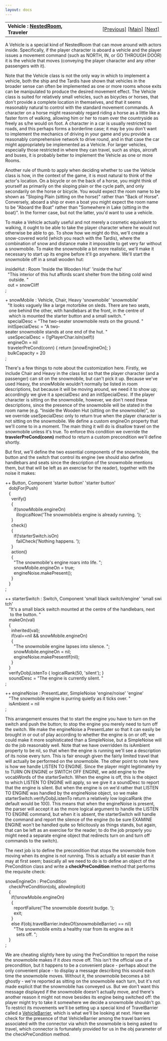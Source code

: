 ```yaml
---
layout: docs
---
```

<table width="100%" data-border="0" data-cellspacing="0"
data-cellpadding="3" data-bgcolor="#C0C0C0">
<colgroup>
<col style="width: 50%" />
<col style="width: 50%" />
</colgroup>
<tbody>
<tr>
<td style="text-align: left;"><strong>Vehicle : <a
href="nestedroom.html">NestedRoom</a>, Traveler<br />
</strong></td>
<td style="text-align: right;"><a href="booth.html">[Previous]</a> <a
href="generalintroduction.html">[Main]</a> <a
href="vehiclebarrier.html">[Next]</a></td>
</tr>
</tbody>
</table>

  
A Vehicle is a special kind of NestedRoom that can move around with
actors inside. Specifically, if the player character is aboard a vehicle
and the player issues a movement command (such as NORTH, IN, or GO
THROUGH DOOR) it is the vehicle that moves (conveying the player
character and any other passengers with it).  
  
Note that the Vehicle class is not the only way in which to implement a
vehicle, both the ship and the Tardis have shown that vehicles in the
broader sense can often be implemented as one or more rooms whose exits
can be manipulated to produce the desired movement effect. The Vehicle
class is suited for relatively small vehicles, such as bicycles or
horses, that don't provide a complete location in themselves, and that
it seems reasonably natural to control with the standard movement
commands. A character on a horse might reasonably regard riding a horse
as a little like a faster form of walking, allowing him or her to roam
over the countryside as freely as s/he would on foot. A character in a
car is usually restricted to roads, and this perhaps forms a borderline
case; it may be you don't want to implement the mechanics of driving in
your game and you provide a reasonably comprehensive network to drive
round, and in that case the car might appropriately be implemented as a
Vehicle. For larger vehicles, especially those restricted in where they
can travel, such as ships, aircraft and buses, it is probably better to
implement the Vehicle as one or more Rooms.  
  
Another rule of thumb to apply when deciding whether to use the Vehicle
class is how, in the context of the game, it is most natural to think of
the actor's location. On a bicycle or on the back of a horse, you might
think of yourself as primarily on the sloping plain or the cycle path,
and only secondarily on the horse or bicycle. You would expect the room
name to be shown as "Sloping Plain (sitting on the horse)" rather than
"Back of Horse". Conversely, aboard a ship or even a boat you might
expect the room name to be "Aboard the Boat" rather than "Somewhere in
Lake (sitting in the boat)". In the former case, but not the latter,
you'd want to use a vehicle.  
  
To make a Vehicle actually useful and not merely a cosmetic equivalent
to walking, it ought to be able to take the player character where he
would not otherwise be able to go. To show how we might do this, we'll
create a snow-covered world (which you reach with the Tardis), where the
combination of snow and distance make it impossible to get very far
without a snowmobile. To make the snowmobile a bit more realistic, we'll
make it necessary to start up its engine before it'll go anywhere. We'll
start the snowmobile off in a small wooden hut:  
  
insideHut : Room 'Inside the Wooden Hut' 'inside the hut'  
  "This interior of this hut affords scant shelter from the biting cold wind  
   outside. "  
  out = snowCliff  
;  
  
+ snowMobile : Vehicle, Chair, Heavy 'snowmobile' 'snowmobile'  
  "It looks vaguely like a large motorbike on sleds. There are two seats,  
   one behind the other, with handlebars at the front, in the centre of  
   which is mounted the starter button and a small switch. "  
  specialDesc = "The two-seater snowmobile rests on the ground. "  
  initSpecialDesc = "A two-seater snowmobile stands at one end of the hut. "  
  useSpecialDesc = (!gPlayerChar.isIn(self))  
  engineOn = nil  
  travelerPreCond(conn) { return \[snowEngineOn\]; }  
  bulkCapacity = 20    
;  
  
There's a few things to note about the customization here. Firstly, we
include Chair and Heavy in the class list so that the player character
(and a passenger) can sit on the snowmobile, but can't pick it up.
Because we've used Heavy, the snowMobile wouldn't normally be listed in
room descriptions, but because it will be moving around, we need it to
show up; accordingly we give it a specialDesc and an initSpecialDesc. If
the player character is sitting on the snowmobile, however, we don't
need these descriptions, since the presence of the snowmobile will be
stated in the room name (e.g. "Inside the Wooden Hut (sitting on the
snowmobile)", so we override useSpecialDesc only to return true when the
player character is not sitting on the snowmobile. We define a custom
engineOn property that we'll come to in a moment. The main thing it will
do is disallow travel on the snowmobile unless it's true. To enforce
this condition we override the **travelerPreCond(conn)** method to
return a custom precondition we'll define shortly.  
  
But first, we'll define the two essential components of the snowmobile,
the button and the switch that control its engine (we should also define
handlebars and seats since the description of the snowmobile mentions
them, but that will be left as an exercise for the reader), together
with the noise it makes:  
  
++ Button, Component 'starter button' 'starter button'    
   dobjFor(Push)  
   {  
     verify()  
     {  
       if(snowMobile.engineOn)  
         illogicalNow('The snowmobile\\s engine is already running. ');  
     }  
     check()  
     {  
       if(!starterSwitch.isOn)  
         failCheck('Nothing happens. ');  
     }  
     action()  
     {  
       "The snowmobile's engine roars into life. ";  
       snowMobile.engineOn = true;   
       engineNoise.makePresent();        
     }      
   }     
;  
  
++ starterSwitch : Switch, Component 'small black switch/engine' 'small switch'  
   "It's a small black switch mounted at the centre of the handlebars, next  
    to the button. "  
   makeOn(val)  
   {  
     inherited(val);  
     if(val==nil && snowMobile.engineOn)  
     {  
       "The snowmobile engine lapses into silence. ";  
       snowMobile.engineOn = nil;  
       engineNoise.makePresentIf(nil);  
     }  
   }  
   verifyDobjListenTo { logicalRank(50, 'silent'); }  
   soundDesc = "The engine is currently silent. "  
;  
  
++ engineNoise : PresentLater, SimpleNoise 'engine/noise' 'engine'  
   "The snowmobile engine is purring quietly as it ticks over. "  
   isAmbient = nil  
;  
  
This arrangement ensures that to start the engine you have to turn on
the switch and push the button; to stop the engine you merely need to
turn off the switch. We make the engineNoise a PresentLater so that it
can easily be brought in or out of play according to whether the engine
is on or off; we could make it more sophisticated than a SimpleNoise,
but a SimpleNoise will do the job reasonably well. Note that we have
overridden its isAmbient property to be nil, so that when the engine is
running we'll see a description of its noise every turn. This is fair
enough given the fairly limited travel that will actually be performed
on the snowmobile. The other point to note here is how we handle LISTEN
TO ENGINE. Since the player might legitimately try to TURN ON ENGINE or
SWITCH OFF ENGINE, we add engine to the vocabWords of the starterSwitch.
When the engine is off, this is the object to which LISTEN TO ENGINE
will apply, so we give it a soundDesc to report that the engine is
silent. But when the engine is on we'd rather that LISTEN TO ENGINE was
handled by the engineNoise object, so we make
starterSwitch.verifyDobjListenTo return a relatively low logicalRank
(the default would be 100). This means that when the engineNoise is
present, the parser will accept it as the more logical argument to
handle the LISTEN TO ENGINE command, but when it is absent, the
starterSwitch will handle the command and report the silence of the
engine (to be sure EXAMINE ENGINE won't be handled quite so felicitously
as things stands, but again, that can be left as an exercise for the
reader; to do the job properly you might need a separate engine object
that redirects turn on and turn off commands to the switch).  
  
The next job is to define the precondition that stops the snowmobile
from moving when its engine is not running. This is actually a bit
easier than it may at first seem; basically all we need to do is to
define an object of the PreCondition class and write a
**checkPreCondition** method that performs the requisite check:  
  
snowEngineOn : PreCondition  
   checkPreCondition(obj, allowImplicit)   
   {   
     if(!snowMobile.engineOn)  
     {   
       reportFailure('The snowmobile doesn\\t budge. ');  
       exit;  
     }   
     else if(obj.travelBarrier.indexOf(snowmobileBarrier) == nil)  
       "The snowmobile emits a healthy roar from its engine as it   
         sets off. ";  
   }  
;  
  
We are cheating slightly here by using the PreCondition to report the
noise the snowmobile makes if it *does* move off. This isn't the
official use of a precondition, but it happens to be a convenient
place - perhaps about the only convenient place - to display a message
describing this sound each time the snowmobile moves. Without it, the
snowmobile becomes a bit ghostly - we're reported as sitting on the
snowmobile each turn, but it's not made explicit that the snowmobile has
conveyed us. But we don't want this message displayed if the snowmobile
doesn't actually move, and there's another reason it might not move
besides its engine being switched off: the player might try to take it
somewhere we decide a snowmobile shouldn't go. To restrict its movements
we'll be setting up a special kind of TravelBarrier called a
[VehicleBarrier](vehiclebarrier.html), which is what we'll be looking at
next. Here we check for the presence of that VehicleBarrier among the
travel barriers associated with the connector via which the snowmobile
is being asked to travel, which connector is fortunately provided for us
in the obj parameter of the checkPreCondition method.  
  
  
  
  
  
